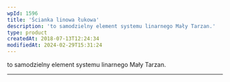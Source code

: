 ```yaml
---
wpId: 1596
title: 'Ścianka linowa łukowa'
description: 'to samodzielny element systemu linarnego Mały Tarzan.'
type: product
createdAt: 2018-07-13T12:24:34
modifiedAt: 2024-02-29T15:31:24
---
```



to samodzielny element systemu linarnego Mały Tarzan.

* * *
